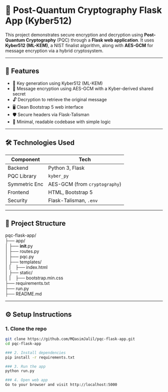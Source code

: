 # 🔐 Post-Quantum Cryptography Flask App (Kyber512)

This project demonstrates secure encryption and decryption using **Post-Quantum Cryptography** (PQC) through a **Flask web application**. It uses **Kyber512 (ML-KEM)**, a NIST finalist algorithm, along with **AES-GCM** for message encryption via a hybrid cryptosystem.

---

## 🚀 Features

- 🔑 Key generation using Kyber512 (ML-KEM)
- 🧾 Message encryption using AES-GCM with a Kyber-derived shared secret
- 🔓 Decryption to retrieve the original message
- 🖥️ Clean Bootstrap 5 web interface
- 🛡️ Secure headers via Flask-Talisman
- 🧪 Minimal, readable codebase with simple logic

---

## 🛠 Technologies Used

| Component     | Tech                          |
|---------------|-------------------------------|
| Backend       | Python 3, Flask               |
| PQC Library   | `kyber_py`                    |
| Symmetric Enc | AES-GCM (from `cryptography`) |
| Frontend      | HTML, Bootstrap 5             |
| Security      | Flask-Talisman, `.env`        |

---

## 📁 Project Structure

pqc-flask-app/<br>
├── app/<br>
│   ├── __init__.py<br>
│   ├── routes.py<br>
│   ├── pqc.py            
│   ├── templates/<br>
│   |&nbsp;&nbsp;&nbsp;&nbsp;├── index.html<br>
│   ├── static/<br>
│   |&nbsp;&nbsp;&nbsp;&nbsp;├── bootstrap.min.css<br>
├── requirements.txt<br>
├── run.py<br>
├── README.md<br>

---

## ⚙️ Setup Instructions

### 1. Clone the repo

```bash
git clone https://github.com/MQasimJalil/pqc-flask-app.git
cd pqc-flask-app

### 2. Install dependencies
pip install -r requirements.txt

### 3. Run the app
python run.py

### 4. Open web app
Go to your browser and visit http://localhost:5000

